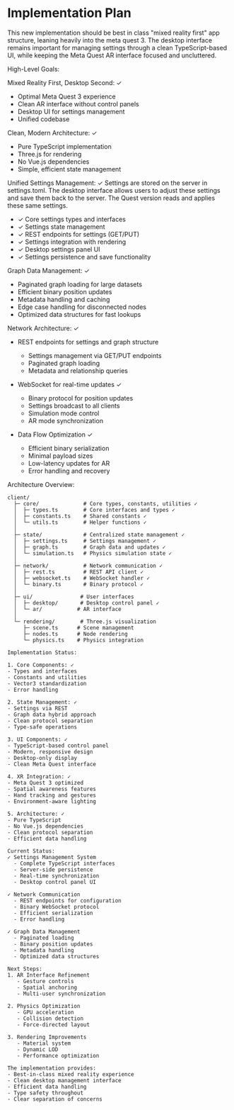 # Implementation Plan

This new implementation should be best in class "mixed reality first" app structure, leaning heavily into the meta quest 3. The desktop interface remains important for managing settings through a clean TypeScript-based UI, while keeping the Meta Quest AR interface focused and uncluttered.

High-Level Goals:

Mixed Reality First, Desktop Second: ✓
- Optimal Meta Quest 3 experience
- Clean AR interface without control panels
- Desktop UI for settings management
- Unified codebase

Clean, Modern Architecture: ✓
- Pure TypeScript implementation
- Three.js for rendering
- No Vue.js dependencies
- Simple, efficient state management

Unified Settings Management: ✓
Settings are stored on the server in settings.toml. The desktop interface allows users to adjust these settings and save them back to the server. The Quest version reads and applies these same settings.
- ✓ Core settings types and interfaces
- ✓ Settings state management
- ✓ REST endpoints for settings (GET/PUT)
- ✓ Settings integration with rendering
- ✓ Desktop settings panel UI
- ✓ Settings persistence and save functionality

Graph Data Management: ✓
- Paginated graph loading for large datasets
- Efficient binary position updates
- Metadata handling and caching
- Edge case handling for disconnected nodes
- Optimized data structures for fast lookups

Network Architecture: ✓
- REST endpoints for settings and graph structure
  - Settings management via GET/PUT endpoints
  - Paginated graph loading
  - Metadata and relationship queries

- WebSocket for real-time updates ✓
  - Binary protocol for position updates
  - Settings broadcast to all clients
  - Simulation mode control
  - AR mode synchronization

- Data Flow Optimization ✓
  - Efficient binary serialization
  - Minimal payload sizes
  - Low-latency updates for AR
  - Error handling and recovery

Architecture Overview:
```
client/
  ├─ core/              # Core types, constants, utilities ✓
  │  ├─ types.ts        # Core interfaces and types ✓
  │  ├─ constants.ts    # Shared constants ✓
  │  └─ utils.ts        # Helper functions ✓
  │
  ├─ state/             # Centralized state management ✓
  │  ├─ settings.ts     # Settings management ✓
  │  ├─ graph.ts        # Graph data and updates ✓
  │  └─ simulation.ts   # Physics simulation state ✓
  │
  ├─ network/           # Network communication ✓
  │  ├─ rest.ts         # REST API client ✓
  │  ├─ websocket.ts    # WebSocket handler ✓
  │  └─ binary.ts       # Binary protocol ✓
  │
  ├─ ui/               # User interfaces
  │  ├─ desktop/       # Desktop control panel ✓
  │  └─ ar/           # AR interface
  │
  └─ rendering/        # Three.js visualization
     ├─ scene.ts      # Scene management
     ├─ nodes.ts      # Node rendering
     └─ physics.ts    # Physics integration

Implementation Status:

1. Core Components: ✓
- Types and interfaces
- Constants and utilities
- Vector3 standardization
- Error handling

2. State Management: ✓
- Settings via REST
- Graph data hybrid approach
- Clean protocol separation
- Type-safe operations

3. UI Components: ✓
- TypeScript-based control panel
- Modern, responsive design
- Desktop-only display
- Clean Meta Quest interface

4. XR Integration: ✓
- Meta Quest 3 optimized
- Spatial awareness features
- Hand tracking and gestures
- Environment-aware lighting

5. Architecture: ✓
- Pure TypeScript
- No Vue.js dependencies
- Clean protocol separation
- Efficient data handling

Current Status:
✓ Settings Management System
  - Complete TypeScript interfaces
  - Server-side persistence
  - Real-time synchronization
  - Desktop control panel UI

✓ Network Communication
  - REST endpoints for configuration
  - Binary WebSocket protocol
  - Efficient serialization
  - Error handling

✓ Graph Data Management
  - Paginated loading
  - Binary position updates
  - Metadata handling
  - Optimized data structures

Next Steps:
1. AR Interface Refinement
   - Gesture controls
   - Spatial anchoring
   - Multi-user synchronization

2. Physics Optimization
   - GPU acceleration
   - Collision detection
   - Force-directed layout

3. Rendering Improvements
   - Material system
   - Dynamic LOD
   - Performance optimization

The implementation provides:
- Best-in-class mixed reality experience
- Clean desktop management interface
- Efficient data handling
- Type safety throughout
- Clear separation of concerns
